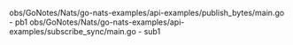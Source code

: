 obs/GoNotes/Nats/go-nats-examples/api-examples/publish_bytes/main.go - pb1
obs/GoNotes/Nats/go-nats-examples/api-examples/subscribe_sync/main.go - sub1